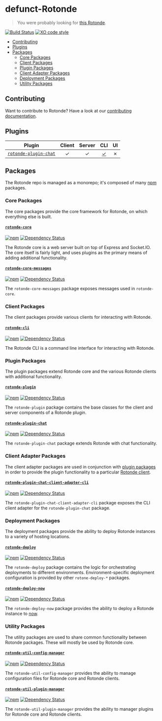 # defunct-Rotonde

> You were probably looking for [this Rotonde](https://github.com/Rotonde).



[![Build Status](https://travis-ci.org/merveilles/Rotonde.svg?branch=master)](https://travis-ci.org/merveilles/Rotonde)
[![XO code style](https://img.shields.io/badge/code_style-XO-5ed9c7.svg)](https://github.com/sindresorhus/xo)

- [Contributing](#contributing)
- [Plugins](#plugins)
- [Packages](#packages)
  - [Core Packages](#core-packages)
  - [Client Packages](#client-packages)
  - [Plugin Packages](#plugin-packages)
  - [Client Adapter Packages](#client-adapter-packages)
  - [Deployment Packages](#deployment-packages)
  - [Utility Packages](#utility-packages)

## Contributing

Want to contribute to Rotonde? Have a look at our [contributing documentation](/CONTRIBUTING.md).

## Plugins

| Plugin | Client | Server | CLI | UI |
|--------|:------:|:------:|:---:|:--:|
| [`rotonde-plugin-chat`](/packages/rotonde-plugin-chat) | &#10003; | &#10003; | [&#10003;](/packages/rotonde-plugin-chat-client-adapter-cli) | &#10007; |

## Packages

The Rotonde repo is managed as a monorepo; it's composed of many [npm](https://www.npmjs.com/) packages.

### Core Packages

The core packages provide the core framework for Rotonde, on which everything else is built.

#### [`rotonde-core`](/packages/rotonde-core)

[![npm](https://img.shields.io/npm/v/rotonde-core.svg?maxAge=2592000)](https://www.npmjs.com/package/rotonde-core)
[![Dependency Status](https://david-dm.org/merveilles/Rotonde.svg?path=packages/rotonde-core)](https://david-dm.org/merveilles/Rotonde?path=packages/rotonde-core)

The Rotonde core is a web server built on top of Express and Socket.IO. The core itself is fairly light, and uses plugins as the primary means of adding additional functionality.

#### [`rotonde-core-messages`](/packages/rotonde-core-messages)

[![npm](https://img.shields.io/npm/v/rotonde-core-messages.svg?maxAge=2592000)](https://www.npmjs.com/package/rotonde-core-messages)
[![Dependency Status](https://david-dm.org/merveilles/Rotonde.svg?path=packages/rotonde-core-messages)](https://david-dm.org/merveilles/Rotonde?path=packages/rotonde-core-messages)

The `rotonde-core-messages` package exposes messages used in `rotonde-core`.

### Client Packages

The client packages provide various clients for interacting with Rotonde.

#### [`rotonde-cli`](/packages/rotonde-cli)

[![npm](https://img.shields.io/npm/v/rotonde-cli.svg?maxAge=2592000)](https://www.npmjs.com/package/rotonde-cli)
[![Dependency Status](https://david-dm.org/merveilles/Rotonde.svg?path=packages/rotonde-cli)](https://david-dm.org/merveilles/Rotonde?path=packages/rotonde-cli)

The Rotonde CLI is a command line interface for interacting with Rotonde.

### Plugin Packages

The plugin packages extend Rotonde core and the various Rotonde clients with additional functionality.

#### [`rotonde-plugin`](/packages/rotonde-plugin)

[![npm](https://img.shields.io/npm/v/rotonde-plugin.svg?maxAge=2592000)](https://www.npmjs.com/package/rotonde-plugin)
[![Dependency Status](https://david-dm.org/merveilles/Rotonde.svg?path=packages/rotonde-plugin)](https://david-dm.org/merveilles/Rotonde?path=packages/rotonde-plugin)

The `rotonde-plugin` package contains the base classes for the client and server components of a Rotonde plugin.

#### [`rotonde-plugin-chat`](/packages/rotonde-plugin-chat)

[![npm](https://img.shields.io/npm/v/rotonde-plugin-chat.svg?maxAge=2592000)](https://www.npmjs.com/package/rotonde-plugin-chat)
[![Dependency Status](https://david-dm.org/merveilles/Rotonde.svg?path=packages/rotonde-plugin-chat)](https://david-dm.org/merveilles/Rotonde?path=packages/rotonde-plugin-chat)

The `rotonde-plugin-chat` package extends Rotonde with chat functionality.

### Client Adapter Packages

The client adapter packages are used in conjunction with [plugin packages](#plugin-packages) in order to provide the plugin functionality to a particular [Rotonde client](#client-packages).

#### [`rotonde-plugin-chat-client-adapter-cli`](/packages/rotonde-plugin-chat-client-adapter-cli)

[![npm](https://img.shields.io/npm/v/rotonde-plugin-chat-client-adapter-cli.svg?maxAge=2592000)](https://www.npmjs.com/package/rotonde-plugin-chat-client-adapter-cli)
[![Dependency Status](https://david-dm.org/merveilles/Rotonde.svg?path=packages/rotonde-plugin-chat-client-adapter-cli)](https://david-dm.org/merveilles/Rotonde?path=packages/rotonde-plugin-chat-client-adapter-cli)

The `rotonde-plugin-chat-client-adapter-cli` package exposes the CLI client adapter for the `rotonde-plugin-chat` package.

### Deployment Packages

The deployment packages provide the ability to deploy Rotonde instances to a variety of hosting locations.

#### [`rotonde-deploy`](/packages/rotonde-deploy)

[![npm](https://img.shields.io/npm/v/rotonde-deploy.svg?maxAge=2592000)](https://www.npmjs.com/package/rotonde-deploy)
[![Dependency Status](https://david-dm.org/merveilles/Rotonde.svg?path=packages/rotonde-deploy)](https://david-dm.org/merveilles/Rotonde?path=packages/rotonde-deploy)

The `rotonde-deploy` package contains the logic for orchestrating deployments to different environments. Environment-specific deployment configuration is provided by other `rotone-deploy-*` packages.

#### [`rotonde-deploy-now`](/packages/rotonde-deploy-now)

[![npm](https://img.shields.io/npm/v/rotonde-deploy-now.svg?maxAge=2592000)](https://www.npmjs.com/package/rotonde-deploy-now)
[![Dependency Status](https://david-dm.org/merveilles/Rotonde.svg?path=packages/rotonde-deploy-now)](https://david-dm.org/merveilles/Rotonde?path=packages/rotonde-deploy-now)

The `rotonde-deploy-now` package provides the ability to deploy a Rotonde instance to [now](https://zeit.co/now).

### Utility Packages

The utility packages are used to share common functionality between Rotonde packages. These will mostly be used by Rotonde core.

#### [`rotonde-util-config-manager`](/packages/rotonde-util-config-manager)

[![npm](https://img.shields.io/npm/v/rotonde-util-config-manager.svg?maxAge=2592000)](https://www.npmjs.com/package/rotonde-util-config-manager)
[![Dependency Status](https://david-dm.org/merveilles/Rotonde.svg?path=packages/rotonde-util-config-manager)](https://david-dm.org/merveilles/Rotonde?path=packages/rotonde-util-config-manager)

The `rotonde-util-config-manager` provides the ability to manage configuration files for Rotonde core and Rotonde clients.

#### [`rotonde-util-plugin-manager`](/packages/rotonde-util-plugin-manager)

[![npm](https://img.shields.io/npm/v/rotonde-util-plugin-manager.svg?maxAge=2592000)](https://www.npmjs.com/package/rotonde-util-plugin-manager)
[![Dependency Status](https://david-dm.org/merveilles/Rotonde.svg?path=packages/rotonde-util-plugin-manager)](https://david-dm.org/merveilles/Rotonde?path=packages/rotonde-util-plugin-manager)

The `rotonde-util-plugin-manager` provides the ability to manager plugins for Rotonde core and Rotonde clients.
